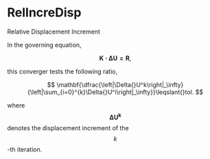 # RelIncreDisp

Relative Displacement Increment

In the governing equation,

$$
\mathbf{K\cdot\Delta{}U=R},
$$

this converger tests the following ratio,

$$
\mathbf{\dfrac{\left|\Delta{}U^k\right|_\infty}{\left|\sum_{i=0}^{k}\Delta{}U^i\right|_\infty}}\leqslant{}tol.
$$

where $$\mathbf{\Delta{}U^k}$$ denotes the displacement increment of the $$k$$-th iteration.
